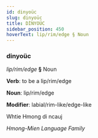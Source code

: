 ```yaml
---
id: dinyoüc
slug: dinyoüc
title: DİNYOÜC
sidebar_position: 450
hoverText: lip/rim/edge § Noun
---
```


### dinyoüc

*lip/rim/edge* **§** Noun

**Verb**: to be a lip/rim/edge

**Noun**: lip/rim/edge

**Modifier**: labial/rim-like/edge-like

Whtie Hmong di ncauj 

*Hmong-Mien Language Family*